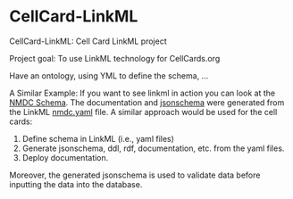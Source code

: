 # CellCard-LinkML
CellCard-LinkML: Cell Card LinkML project

Project goal: To use LinkML technology for CellCards.org

Have an ontology, using YML to define the schema, ...

A Similar Example: 
If you want to see linkml in action you can look at the [NMDC Schema](https://microbiomedata.github.io/nmdc-schema/). The documentation and [jsonschema](https://github.com/microbiomedata/nmdc-schema/blob/main/jsonschema/nmdc.schema.json) were generated from the LinkML [nmdc.yaml](https://github.com/microbiomedata/nmdc-schema/blob/main/src/schema/nmdc.yaml) file. A similar approach would be used for the cell cards:

1. Define schema in LinkML (i.e., yaml files)
2. Generate jsonschema, ddl, rdf, documentation, etc. from the yaml files.
3. Deploy documentation.

Moreover, the generated jsonschema is used to validate data before inputting the data into the database.





